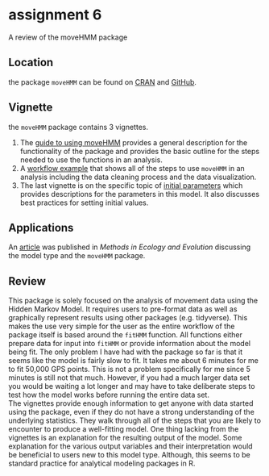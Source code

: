 # assignment 6
A review of the moveHMM package

## Location
the package `moveHMM` can be found on [CRAN](https://cran.r-project.org/web/packages/moveHMM/index.html) and [GitHub](https://github.com/TheoMichelot/moveHMM).

## Vignette
the `moveHMM` package contains 3 vignettes.
1. The [guide to using moveHMM](https://cran.r-project.org/web/packages/moveHMM/vignettes/moveHMM-guide.pdf) provides a general description for the functionality of the package and provides the basic outline for the steps needed to use the functions in an analysis.
2. A [workflow example](https://cran.r-project.org/web/packages/moveHMM/vignettes/moveHMM-example.pdf) that shows all of the steps to use `moveHMM` in an analysis including the data cleaning process and the data visualization.
3. The last vignette is on the specific topic of [initial parameters](https://cran.r-project.org/web/packages/moveHMM/vignettes/moveHMM-starting-values.pdf) which provides descriptions for the parameters in this model. It also discusses best practices for setting initial values.

## Applications
An [article]( https://doi.org/10.1111/2041-210X.12578) was published in *Methods in Ecology and Evolution* discussing the model type and the `moveHMM` package.

## Review
This package is solely focused on the analysis of movement data using the Hidden Markov Model. It requires users to pre-format data as well as graphically represent results using other packages (e.g. tidyverse). This makes the use very simple for the user as the entire workflow of the package itself is based around the `fitHMM` function. All functions either prepare data for input into `fitHMM` or provide information about the model being fit. The only problem I have had with the package so far is that it seems like the model is fairly slow to fit. It takes me about 6 minutes for me to fit 50,000 GPS points. This is not a problem specifically for me since 5 minutes is still not that much. However, if you had a much larger data set you would be waiting a lot longer and may have to take deliberate steps to test how the model works before running the entire data set. \
The vignettes provide enough information to get anyone with data started using the package, even if they do not have a strong understanding of the underlying statistics. They walk through all of the steps that you are likely to encounter to produce a well-fitting model. One thing lacking from the vignettes is an explanation for the resulting output of the model. Some explanation for the various output variables and their interpretation would be beneficial to users new to this model type. Although, this seems to be standard practice for analytical modeling packages in R. 
